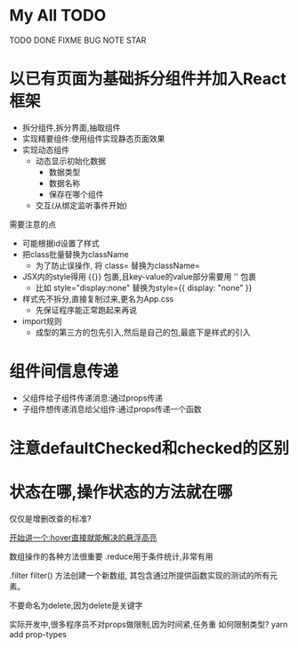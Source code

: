 # My All TODO
TODO
DONE
FIXME
BUG
NOTE
STAR
# 以已有页面为基础拆分组件并加入React框架

* 拆分组件,拆分界面,抽取组件
* 实现精要组件:使用组件实现静态页面效果
* 实现动态组件
  * 动态显示初始化数据
    * 数据类型
    * 数据名称
    * 保存在哪个组件
  * 交互(从绑定监听事件开始)

需要注意的点
* 可能根据id设置了样式
* 把class批量替换为className
  * 为了防止误操作, 将 class= 替换为className=
* JSX内的style得用 {{}} 包裹,且key-value的value部分需要用 '' 包裹
  * 比如 style="display:none" 替换为style={{ display: "none" }}
* 样式先不拆分,直接复制过来,更名为App.css
  * 先保证程序能正常跑起来再说
* import规则
  * 成型的第三方的包先引入,然后是自己的包,最底下是样式的引入

# 组件间信息传递
* 父组件给子组件传递消息:通过props传递
* 子组件想传递消息给父组件:通过props传递一个函数

# 注意defaultChecked和checked的区别
# 状态在哪,操作状态的方法就在哪
仅仅是增删改查的标准?

[开始讲一个:hover直接就能解决的悬浮高亮](https://www.bilibili.com/video/BV1wy4y1D7JT?p=59&t=133.5)


数组操作的各种方法很重要
.reduce用于条件统计,非常有用

.filter
filter() 方法创建一个新数组, 其包含通过所提供函数实现的测试的所有元素。 

不要命名为delete,因为delete是关键字


实际开发中,很多程序员不对props做限制,因为时间紧,任务重
如何限制类型? yarn add prop-types
